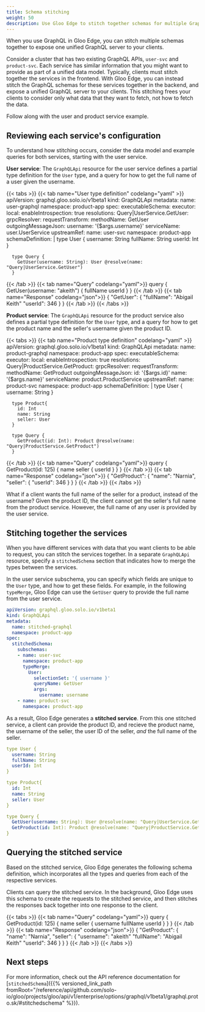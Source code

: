 ```yaml
---
title: Schema stitching
weight: 50
description: Use Gloo Edge to stitch together schemas for multiple GraphQL services.
---
```


When you use GraphQL in Gloo Edge, you can stitch multiple schemas together to expose one unified GraphQL server to your clients.

Consider a cluster that has two existing GraphQL APIs, `user-svc` and `product-svc`. Each service has similar information that you might want to provide as part of a unified data model. Typically, clients must stitch together the services in the frontend. With Gloo Edge, you can instead stitch the GraphQL schemas for these services together in the backend, and expose a unified GraphQL server to your clients. This stitching frees your clients to consider only what data that they want to fetch, not how to fetch the data.

Follow along with the user and product service example.

## Reviewing each service's configuration

To understand how stitching occurs, consider the data model and example queries for both services, starting with the user service. 

**User service**: The `GraphQLApi` resource for the user service defines a partial type definition for the `User` type, and a query for how to get the full name of a user given the username.

{{< tabs >}}
{{< tab name="User type definition" codelang="yaml" >}}
apiVersion: graphql.gloo.solo.io/v1beta1
kind: GraphQLApi
metadata:
  name: user-graphql
  namespace: product-app
spec:
  executableSchema:
    executor:
      local:
        enableIntrospection: true
        resolutions:
          Query|UserService.GetUser:
            grpcResolver:
              requestTransform:
                methodName: GetUser
                outgoingMessageJson:
                  username: '{$args.username}'
                serviceName: user.UserService
              upstreamRef:
                name: user-svc
                namespace: product-app
    schemaDefinition: |
      type User {
        username: String
        fullName: String
        userId: Int
      }

      type Query {
        GetUser(username: String): User @resolve(name: "Query|UserService.GetUser")
      }
{{< /tab >}}
{{< tab name="Query" codelang="yaml">}}
query {
  GetUser(username: "akeith") {
      fullName
      userId
  }
}
{{< /tab >}}
{{< tab name="Response" codelang="json">}}
{
  "GetUser": {
      "fullName": "Abigail Keith"
      "userId": 346
  }
}
{{< /tab >}}
{{< /tabs >}}

**Product service**: The `GraphQLApi` resource for the product service also defines a partial type definition for the `User` type, and a query for how to get the product name and the seller's username given the product ID.

{{< tabs >}}
{{< tab name="Product type definition" codelang="yaml" >}}
apiVersion: graphql.gloo.solo.io/v1beta1
kind: GraphQLApi
metadata:
  name: product-graphql
  namespace: product-app
spec:
  executableSchema:
    executor:
      local:
        enableIntrospection: true
        resolutions:
          Query|ProductService.GetProduct:
            grpcResolver:
              requestTransform:
                methodName: GetProduct
                outgoingMessageJson:
                  id: '{$args.id}'
                  name: '{$args.name}'
                serviceName: product.ProductService
              upstreamRef:
                name: product-svc
                namespace: product-app
    schemaDefinition: |
      type User {
        username: String
      }

      type Product{
        id: Int
        name: String
        seller: User
      }

      type Query {
        GetProduct(id: Int): Product @resolve(name: "Query|ProductService.GetProduct")
      }
{{< /tab >}}
{{< tab name="Query" codelang="yaml">}}
query {
  GetProduct(id: 125) {
    name
    seller {
      userId
    }
  }
}
{{< /tab >}}
{{< tab name="Response" codelang="json">}}
{
  "GetProduct": {
    "name": "Narnia",
    "seller": {
      "userId": 346
    }
  }
}
{{< /tab >}}
{{< /tabs >}}

What if a client wants the full name of the seller for a product, instead of the username? Given the product ID, the client cannot get the seller's full name from the product service. However, the full name of any user _is_ provided by the user service. 

## Stitching together the services

When you have different services with data that you want clients to be able to request, you can stitch the services together. In a separate `GraphQLApi` resource, specify a `stitchedSchema` section that indicates how to merge the types between the services. 

In the user service subschema, you can specify which fields are unique to the `User` type, and how to get these fields. For example, in the following `typeMerge`, Gloo Edge can use the `GetUser` query to provide the full name from the user service.

```yaml
apiVersion: graphql.gloo.solo.io/v1beta1
kind: GraphQLApi
metadata:
  name: stitched-graphql
  namespace: product-app
spec:
  stitchedSchema:
    subschemas:
    - name: user-svc
      namespace: product-app
      typeMerge:
        User:
          selectionSet: '{ username }'
          queryName: GetUser
          args:
            username: username
    - name: product-svc
      namespace: product-app
```

As a result, Gloo Edge generates a **stitched service**. From this one stitched service, a client can provide the product ID, and recieve the product name, the username of the seller, the user ID of the seller, _and_ the full name of the seller.
```yaml
type User {
  username: String
  fullName: String
  userId: Int
}

type Product{
  id: Int
  name: String
  seller: User
}

type Query {
  GetUser(username: String): User @resolve(name: "Query|UserService.GetUser")
  GetProduct(id: Int): Product @resolve(name: "Query|ProductService.GetProduct")
}
```

## Querying the stitched service

Based on the stitched service, Gloo Edge generates the following schema definition, which incorporates all the types and queries from each of the respective services.

Clients can query the stitched service. In the background, Gloo Edge uses this schema to create the requests to the stitched service, and then stitches the responses back together into one response to the client.

{{< tabs >}}
{{< tab name="Query" codelang="yaml">}}
query {
  GetProduct(id: 125) {
    name
    seller {
      username
      fullName
      userId
    }
  }
}
{{< /tab >}}
{{< tab name="Response" codelang="json">}}
{
  "GetProduct": {
    "name": "Narnia",
    "seller": {
      "username": "akeith"
      "fullName": "Abigail Keith"
      "userId": 346
    }
  }
}
{{< /tab >}}
{{< /tabs >}}

## Next steps

For more information, check out the API reference documentation for [`stitchedSchema`]({{% versioned_link_path fromRoot="/reference/api/github.com/solo-io/gloo/projects/gloo/api/v1/enterprise/options/graphql/v1beta1/graphql.proto.sk/#stitchedschema" %}}).